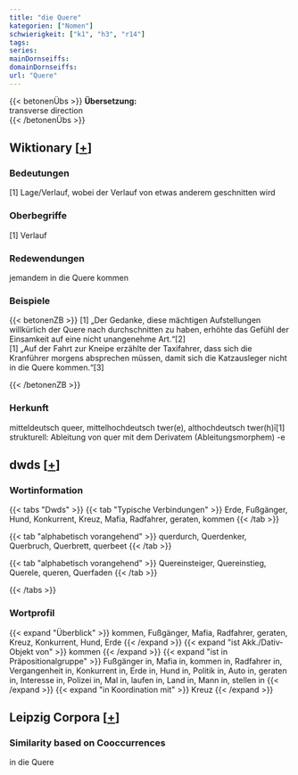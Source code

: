 ```yaml
---
title: "die Quere"
kategorien: ["Nomen"]
schwierigkeit: ["k1", "h3", "r14"]
tags:
series:
mainDornseiffs:
domainDornseiffs:
url: "Quere"
---
```


{{< betonenÜbs >}}
**Übersetzung:**  
transverse  direction  
{{< /betonenÜbs >}}

## Wiktionary [[+](https://de.wiktionary.org/wiki/Quere)]

### Bedeutungen
[1] Lage/Verlauf, wobei der Verlauf von etwas anderem geschnitten wird  

### Oberbegriffe
[1] Verlauf  

### Redewendungen
jemandem in die Quere kommen  

### Beispiele
{{< betonenZB >}}
[1] „Der Gedanke, diese mächtigen Aufstellungen willkürlich der Quere nach durchschnitten zu haben, erhöhte das Gefühl der Einsamkeit auf eine nicht unangenehme Art.“[2]  
[1] „Auf der Fahrt zur Kneipe erzählte der Taxifahrer, dass sich die Kranführer morgens absprechen müssen, damit sich die Katzausleger nicht in die Quere kommen.“[3]  

{{< /betonenZB >}}
### Herkunft
mitteldeutsch queer, mittelhochdeutsch twer(e), althochdeutsch twer(h)ī[1]  
strukturell: Ableitung von quer mit dem Derivatem (Ableitungsmorphem) -e  



## dwds [[+](https://www.dwds.de/wb/Quere)]

### Wortinformation
{{< tabs "Dwds" >}}
{{< tab "Typische Verbindungen" >}}
Erde, Fußgänger, Hund, Konkurrent, Kreuz, Mafia, Radfahrer, geraten, kommen
{{< /tab >}}

{{< tab "alphabetisch vorangehend" >}}
querdurch, Querdenker, Querbruch, Querbrett, querbeet
{{< /tab >}}

{{< tab "alphabetisch vorangehend" >}}
Quereinsteiger, Quereinstieg, Querele, queren, Querfaden
{{< /tab >}}

{{< /tabs >}}

### Wortprofil
{{< expand "Überblick" >}} kommen, Fußgänger, Mafia, Radfahrer, geraten, Kreuz, Konkurrent, Hund, Erde {{< /expand >}}
{{< expand "ist Akk./Dativ-Objekt von" >}} kommen {{< /expand >}}
{{< expand "ist in Präpositionalgruppe" >}} Fußgänger in, Mafia in, kommen in, Radfahrer in, Vergangenheit in, Konkurrent in, Erde in, Hund in, Politik in, Auto in, geraten in, Interesse in, Polizei in, Mal in, laufen in, Land in, Mann in, stellen in {{< /expand >}}
{{< expand "in Koordination mit" >}} Kreuz {{< /expand >}}

## Leipzig Corpora [[+](https://corpora.uni-leipzig.de/en/res?word=Quere&corpusId=deu_newscrawl-public_2018)]


### Similarity based on Cooccurrences
in die Quere

